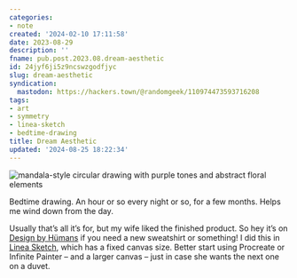 ```yaml
---
categories:
- note
created: '2024-02-10 17:11:58'
date: 2023-08-29
description: ''
fname: pub.post.2023.08.dream-aesthetic
id: 24jyf6ji5z9ncswzgodfjyc
slug: dream-aesthetic
syndication:
  mastodon: https://hackers.town/@randomgeek/110974473593716208
tags:
- art
- symmetry
- linea-sketch
- bedtime-drawing
title: Dream Aesthetic
updated: '2024-08-25 18:22:34'
---
```


![mandala-style circular drawing with purple tones and abstract floral elements](assets/img/2023/cover-2023-08-29.png)

Bedtime drawing. An hour or so every night or so, for a few months. Helps me wind down from the day.

Usually that’s all it’s for, but my wife liked the finished product. So hey it’s on [Design by Hümans](https://www.designbyhumans.com/shop/pullover-hoodie/dream-aesthetic/1924278/) if you need a new sweatshirt or something! I did this in [Linea Sketch](https://linea-app.com/), which has a fixed canvas size. Better start using Procreate or Infinite Painter – and a larger canvas – just in case she wants the next one on a duvet.